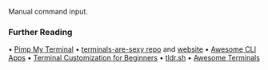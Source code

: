 Manual command input. 

### Further Reading
• [Pimp My Terminal](https://drasite.com/blog/Pimp%20my%20terminal)
• [terminals-are-sexy repo](https://github.com/k4m4/terminals-are-sexy) and [website](https://terminalsare.sexy/)
• [Awesome CLI Apps](https://github.com/agarrharr/awesome-cli-apps)
• [Terminal Customization for Beginners](https://linuxhint.com/linux_terminal_customization_guide_beginners/)
• [tldr.sh](https://tldr.sh/)
• [Awesome Terminals](https://github.com/cdleon/awesome-terminals)